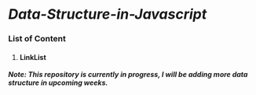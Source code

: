 # ***Data-Structure-in-Javascript***

### List of Content

  
1. #### LinkList





***Note: This repository is currently in progress, I will be adding more data structure in upcoming weeks.***

